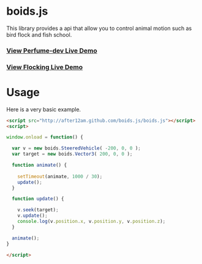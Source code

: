 <h1>boids.js</h1>

This library provides a api that allow you to control animal motion such as bird flock and fish school.

<h3><a href="http://after12am.github.com/boids.js/perfume-dev.html">View Perfume-dev Live Demo</a></h3>
<h3><a href="http://after12am.github.com/boids.js/birds.html">View Flocking Live Demo</a></h3>

<h1>Usage</h1>

Here is a very basic example.

```html
<script src="http://after12am.github.com/boids.js/boids.js"></script>
<script>

window.onload = function() {

  var v = new boids.SteeredVehicle( -200, 0, 0 );
  var target = new boids.Vector3( 200, 0, 0 );

  function animate() {
    
    setTimeout(animate, 1000 / 30);
    update();
  }

  function update() {

    v.seek(target);
    v.update();
    console.log(v.position.x, v.position.y, v.position.z);
  }

  animate();
}
  
</script>
```